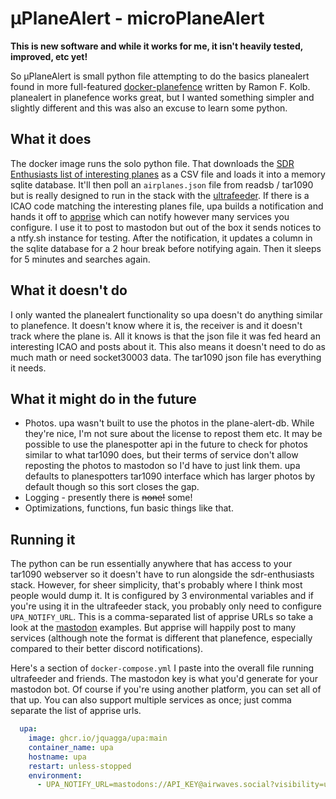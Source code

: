 # μPlaneAlert - microPlaneAlert

**This is new software and while it works for me, it isn't heavily tested, improved, etc yet!**

So μPlaneAlert is small python file attempting to do the basics planealert found in more full-featured [docker-planefence](https://github.com/sdr-enthusiasts/docker-planefence) written by Ramon F. Kolb. planealert in planefence works great, but I wanted something simpler and slightly different and this was also an excuse to learn some python.

## What it does

The docker image runs the solo python file. That downloads the [SDR Enthusiasts list of interesting planes](https://github.com/sdr-enthusiasts/plane-alert-db) as a CSV file and loads it into a memory sqlite database. It'll then poll an `airplanes.json` file from readsb / tar1090 but is really designed to run in the stack with the [ultrafeeder](https://github.com/sdr-enthusiasts/docker-adsb-ultrafeeder). If there is a ICAO code matching the interesting planes file, upa builds a notification and hands it off to [apprise](https://github.com/caronc/apprise) which can notify however many services you configure. I use it to post to mastodon but out of the box it sends notices to a ntfy.sh instance for testing. After the notification, it updates a column in the sqlite database for a 2 hour break before notifying again. Then it sleeps for 5 minutes and searches again.

## What it doesn't do

I only wanted the planealert functionality so upa doesn't do anything similar to planefence. It doesn't know where it is, the receiver is and it doesn't track where the plane is. All it knows is that the json file it was fed heard an interesting ICAO and posts about it. This also means it doesn't need to do as much math or need socket30003 data. The tar1090 json file has everything it needs.

## What it might do in the future

- Photos. upa wasn't built to use the photos in the plane-alert-db. While they're nice, I'm not sure about the license to repost them etc. It may be possible to use the planespotter api in the future to check for photos similar to what tar1090 does, but their terms of service don't allow reposting the photos to mastodon so I'd have to just link them. upa defaults to planespotters tar1090 interface which has larger photos by default though so this sort closes the gap.
- Logging - presently there is ~~none!~~ some!
- Optimizations, functions, fun basic things like that.

## Running it

The python can be run essentially anywhere that has access to your tar1090 webserver so it doesn't have to run alongside the sdr-enthusiasts stack. However, for sheer simplicity, that's probably where I think most people would dump it. It is configured by 3 environmental variables and if you're using it in the ultrafeeder stack, you probably only need to configure `UPA_NOTIFY_URL`. This is a comma-separated list of apprise URLs so take a look at the [mastodon](https://github.com/caronc/apprise/wiki/Notify_mastodon) examples. But apprise will happily post to many services (although note the format is different that planefence, especially compared to their better discord notifications).

Here's a section of `docker-compose.yml` I paste into the overall file running ultrafeeder and friends. The mastodon key is what you'd generate for your mastodon bot. Of course if you're using another platform, you can set all of that up. You can also support multiple services as once; just comma separate the list of apprise urls.

```yaml
  upa:
    image: ghcr.io/jquagga/upa:main
    container_name: upa
    hostname: upa
    restart: unless-stopped
    environment:
      - UPA_NOTIFY_URL=mastodons://API_KEY@airwaves.social?visibility=unlisted
```

